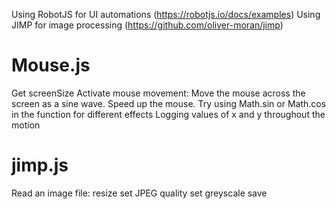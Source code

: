 Using RobotJS for UI automations (https://robotjs.io/docs/examples)
Using JIMP for image processing (https://github.com/oliver-moran/jimp)


Mouse.js
========
Get screenSize
Activate mouse movement:
        Move the mouse across the screen as a sine wave.
        Speed up the mouse.
        Try using Math.sin or Math.cos in the function for different effects
        Logging values of x and y throughout the motion



jimp.js
=======
Read an image file:
        resize
        set JPEG quality
        set greyscale
        save
